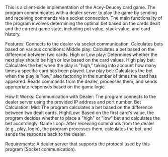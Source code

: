 This is a client-side implementation of the Acey-Deucey card game. The program communicates with a dealer server to play the game by sending and receiving commands via a socket connection. The main functionality of the program involves determining the optimal bet based on the cards dealt and the current game state, including pot value, stack value, and card history.

Features:
Connects to the dealer via socket communication.
Calculates bets based on various conditions:
Middle play: Calculates a bet based on the difference between two cards.
High or Low play: Determines whether the next play should be high or low based on the card values.
High play bet: Calculates the bet when the play is "high," taking into account how many times a specific card has been played.
Low play bet: Calculates the bet when the play is "low," also factoring in the number of times the card has appeared.
Reads commands from the dealer, processes them, and sends appropriate responses based on the game logic.

How It Works:
Communication with Dealer: The program connects to the dealer server using the provided IP address and port number.
Bet Calculation:
Mid: The program calculates a bet based on the difference between two dealt cards.
High/Low: Based on the first card's value, the program decides whether to place a "high" or "low" bet and calculates the bet accordingly.
Game Loop: After receiving commands from the dealer (e.g., play, login), the program processes them, calculates the bet, and sends the response back to the dealer.

Requirements:
A dealer server that supports the protocol used by this program (Socket communication).
